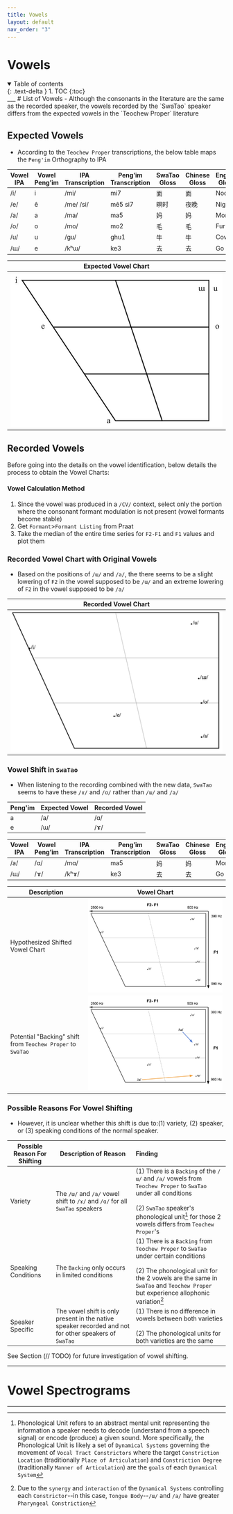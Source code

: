 ```yaml
---
title: Vowels
layout: default
nav_order: "3"
---
```

# Vowels

<details open markdown="block">
  <summary>
    Table of contents
  </summary>
  {: .text-delta }
1. TOC
{:toc}
</details>
___
# List of Vowels
- Although the consonants in the literature are the same as the recorded speaker, the vowels recorded by the `SwaTao` speaker differs from the expected vowels in the `Teochew Proper` literature

## Expected Vowels
- According to the `Teochew Proper` transcriptions, the below table maps the `Peng'im` Orthography to IPA

| Vowel IPA | Vowel Peng’im | IPA Transcription | Peng’im Transcription | SwaTao Gloss | Chinese Gloss | English Gloss |
| --------- | ------------- | ----------------- | --------------------- | ------------ | ------------- | ------------- |
| /i/       | i             | /mi/              | mi7                   | 面            | 面             | Noodle        |
| /e/       | ê             | /me/ /si/         | mê5 si7               | 暝时           | 夜晚            | Night         |
| /a/       | a             | /ma/              | ma5                   | 妈            | 妈             | Mom           |
| /o/       | o             | /mo/              | mo2                   | 毛            | 毛             | Fur           |
| /u/       | u             | /gu/              | ghu1                  | 牛            | 牛             | Cow           |
| /ɯ/       | e             | /kʰɯ/             | ke3                   | 去            | 去             | Go            |

| Expected Vowel Chart                        |
| ------------------------------------------- |
| ![](assets/vowels/vowel_charts/Expected_Vowel_Chart.jpg) |

## Recorded Vowels
Before going into the details on the vowel identification, below details the process to obtain the Vowel Charts:
#### Vowel Calculation Method
1. Since the vowel was produced in a `/CV/` context, select only the portion where the consonant formant modulation is not present (vowel formants become stable)
2. Get `Formant`>`Formant Listing` from Praat
3. Take the median of the entire time series for `F2-F1` and `F1` values and plot them

### Recorded Vowel Chart with Original Vowels
- Based on the positions of `/ɯ/` and `/a/`, the there seems to be a slight lowering of `F2` in the vowel supposed to be `/ɯ/` and an extreme lowering of `F2` in the vowel supposed to be `/a/`

| Recorded Vowel Chart                                            |
| --------------------------------------------------------------- |
| ![Original Vowel Chart](assets/vowels/vowel_charts/Original_Vowel_Chart.png) |

### Vowel Shift in `SwaTao`
- When listening to the recording combined with the new data, `SwaTao` seems to have these `/ɤ/` and `/ɑ/` rather than `/ɯ/` and `/a/`

| Peng'im | Expected Vowel | Recorded Vowel |
| ------- | -------------- | -------------- |
| a       | /a/            | /ɑ/            |
| e       | /ɯ/            | /ɤ/            

| Vowel IPA | Vowel Peng’im | IPA Transcription | Peng’im Transcription | SwaTao Gloss | Chinese Gloss | English Gloss |
| --------- | ------------- | ----------------- | --------------------- | ------------ | ------------- | ------------- |
| /a/       | /ɑ/           | /mɑ/              | ma5                   | 妈            | 妈             | Mom           |
| /ɯ/       | /ɤ/           | /kʰɤ/             | ke3                   | 去            | 去             | Go            |

| Description                                                 | Vowel Chart                                                             |
| ----------------------------------------------------------- | ----------------------------------------------------------------------- |
| Hypothesized Shifted Vowel Chart                            | ![Annotated Vowel Chart Image](assets/vowels/vowel_charts/Annotated_Vowel_Chart.png) |
| Potential "Backing" shift from `Teochew Proper` to `SwaTao` | ![potential_vowel_shift image](assets/vowels/vowel_charts/Potential_Vowel_Shift.png) |

### Possible Reasons For Vowel Shifting
- However, it is unclear whether this shift is due to:(1) variety, (2) speaker, or (3) speaking conditions of the normal speaker.

| Possible Reason For Shifting | Description of Reason                                                                                 | Finding                                                                                                                                                                                                                     |
| ---------------------------- | ----------------------------------------------------------------------------------------------------- | :-------------------------------------------------------------------------------------------------------------------------------------------------------------------------------------------------------------------------- |
| Variety                      | The `/ɯ/` and `/a/` vowel shift to `/ɤ/` and `/ɑ/` for all `SwaTao` speakers                          | (1) There is a `Backing` of the `/ɯ/` and `/a/` vowels from `Teochew Proper` to `SwaTao` under all conditions<br><br>(2) `SwaTao` speaker's phonological unit[^1] for those 2 vowels differs from `Teochew Proper`'s        |
| Speaking Conditions          | The `Backing` only occurs in limited conditions                                                       | (1) There is a `Backing` from `Teochew Proper` to `SwaTao` under certain conditions<br><br>(2) The phonological unit for the 2 vowels are the same in `SwaTao` and `Teochew Proper` but experience allophonic variation[^2] |
| Speaker Specific             | The vowel shift is only present in the native speaker recorded and not for other speakers of `SwaTao` | (1) There is no difference in vowels between both varieties<br><br>(2) The phonological units for both varieties are the same                                                                                               |

See Section (// TODO) for future investigation of vowel shifting.
___
# Vowel Spectrograms


____
[^1]: Phonological Unit refers to an abstract mental unit representing the information a speaker needs to decode (understand from a speech signal) or encode (produce) a given sound. More specifically, the Phonological Unit is likely a set of `Dynamical Systems` governing the movement of `Vocal Tract Constrictors` where the target `Constriction Location` (traditionally `Place of Articulation`) and `Constriction Degree` (traditionally `Manner of Articulation`) are the `goals` of each `Dynamical System` 
[^2]: Due to the `synergy` and `interaction` of the `Dynamical Systems` controlling each `Constrictor`--in this case, `Tongue Body`--`/ɯ/` and `/a/` have greater `Pharyngeal Constriction` 


